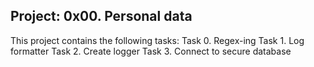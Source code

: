 Project: 0x00. Personal data
-------------------------------------------------

This project contains the following tasks:
Task 0. Regex-ing
Task 1. Log formatter
Task 2. Create logger
Task 3. Connect to secure database